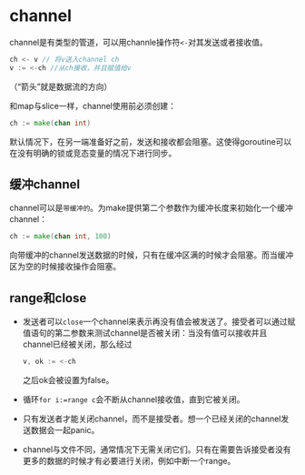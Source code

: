 # channel

channel是有类型的管道，可以用channle操作符`<-`对其发送或者接收值。

```go
ch <- v // 将v送入channel ch
v := <-ch //从ch接收，并且赋值给v
```

（“箭头”就是数据流的方向）

和map与slice一样，channel使用前必须创建：

```go
ch := make(chan int)
```

默认情况下，在另一端准备好之前，发送和接收都会阻塞。这使得goroutine可以在没有明确的锁或竞态变量的情况下进行同步。



## 缓冲channel

channel可以是`带缓冲的`。为make提供第二个参数作为缓冲长度来初始化一个缓冲channel：

```go
ch := make(chan int, 100)
```

向带缓冲的channel发送数据的时候，只有在缓冲区满的时候才会阻塞。而当缓冲区为空的时候接收操作会阻塞。



## range和close

- 发送者可以`close`一个channel来表示再没有值会被发送了。接受者可以通过赋值语句的第二参数来测试channel是否被关闭：当没有值可以接收并且channel已经被关闭，那么经过

  ```go
  v, ok := <-ch
  ```

  之后ok会被设置为false。

- 循环`for i:=range c`会不断从channel接收值，直到它被关闭。

- 只有发送者才能关闭channel，而不是接受者。想一个已经关闭的channel发送数据会一起panic。

- channel与文件不同，通常情况下无需关闭它们。只有在需要告诉接受者没有更多的数据的时候才有必要进行关闭，例如中断一个range。



